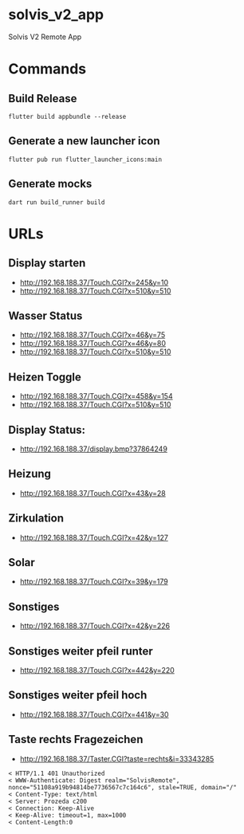 # solvis_v2_app

Solvis V2 Remote App

# Commands

## Build Release

`flutter build appbundle --release`

## Generate a new launcher icon

`flutter pub run flutter_launcher_icons:main`

## Generate mocks

`dart run build_runner build`

# URLs

## Display starten
- http://192.168.188.37/Touch.CGI?x=245&y=10
- http://192.168.188.37/Touch.CGI?x=510&y=510

## Wasser Status
- http://192.168.188.37/Touch.CGI?x=46&y=75
- http://192.168.188.37/Touch.CGI?x=46&y=80
- http://192.168.188.37/Touch.CGI?x=510&y=510

## Heizen Toggle
- http://192.168.188.37/Touch.CGI?x=458&y=154
- http://192.168.188.37/Touch.CGI?x=510&y=510


## Display Status:
- http://192.168.188.37/display.bmp?37864249

## Heizung
- http://192.168.188.37/Touch.CGI?x=43&y=28

## Zirkulation
- http://192.168.188.37/Touch.CGI?x=42&y=127

## Solar
- http://192.168.188.37/Touch.CGI?x=39&y=179

## Sonstiges
- http://192.168.188.37/Touch.CGI?x=42&y=226

## Sonstiges weiter pfeil runter
- http://192.168.188.37/Touch.CGI?x=442&y=220

## Sonstiges weiter pfeil hoch
- http://192.168.188.37/Touch.CGI?x=441&y=30

## Taste rechts Fragezeichen
- http://192.168.188.37/Taster.CGI?taste=rechts&i=33343285






```
< HTTP/1.1 401 Unauthorized
< WWW-Authenticate: Digest realm="SolvisRemote", nonce="51108a919b94814be7736567c7c164c6", stale=TRUE, domain="/"
< Content-Type: text/html
< Server: Prozeda c200
< Connection: Keep-Alive
< Keep-Alive: timeout=1, max=1000
< Content-Length:0
```

